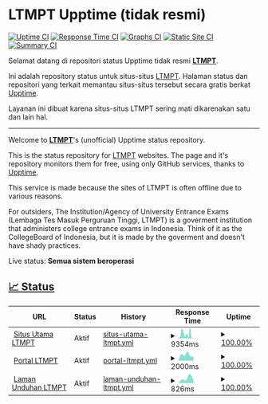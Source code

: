 # LTMPT Upptime (tidak resmi)

[![Uptime CI](https://github.com/Hans5958/LTMPT-Upptime/workflows/Uptime%20CI/badge.svg)](https://github.com/Hans5958/LTMPT-Upptime/actions?query=workflow%3A%22Uptime+CI%22)
[![Response Time CI](https://github.com/Hans5958/LTMPT-Upptime/workflows/Response%20Time%20CI/badge.svg)](https://github.com/Hans5958/LTMPT-Upptime/actions?query=workflow%3A%22Response+Time+CI%22)
[![Graphs CI](https://github.com/Hans5958/LTMPT-Upptime/workflows/Graphs%20CI/badge.svg)](https://github.com/Hans5958/LTMPT-Upptime/actions?query=workflow%3A%22Graphs+CI%22)
[![Static Site CI](https://github.com/Hans5958/LTMPT-Upptime/workflows/Static%20Site%20CI/badge.svg)](https://github.com/Hans5958/LTMPT-Upptime/actions?query=workflow%3A%22Static+Site+CI%22)
[![Summary CI](https://github.com/Hans5958/LTMPT-Upptime/workflows/Summary%20CI/badge.svg)](https://github.com/Hans5958/LTMPT-Upptime/actions?query=workflow%3A%22Summary+CI%22)

Selamat datang di repositori status Upptime tidak resmi **[LTMPT](https://ltmpt.ac.id)**.

Ini adalah repository status untuk situs-situs [LTMPT](https://ltmpt.ac.id). Halaman status dan repositori yang terkait memantau situs-situs tersebut secara gratis berkat [Upptime](https://github.com/upptime/upptime).

Layanan ini dibuat karena situs-situs LTMPT sering mati dikarenakan satu dan lain hal.

---

Welcome to **[LTMPT](https://ltmpt.ac.id)**'s (unofficial) Upptime status repository.

This is the status repository for [LTMPT](https://ltmpt.ac.id) websites. The page and it's repository monitors them for free, using only GitHub services, thanks to [Upptime](https://github.com/upptime/upptime).

This service is made because the sites of LTMPT is often offline due to various reasons.

For outsiders, The Institution/Agency of University Entrance Exams (Lembaga Tes Masuk Perguruan Tinggi, LTMPT) is a goverment institution that administers college entrance exams in Indonesia. Think of it as the CollegeBoard of Indonesia, but it is made by the goverment and doesn't have shady practices.

Live status: <!--live status--> **Semua sistem beroperasi**

## [📈 Status](https://ltmpt-upptime.netlify.app)

<!--start: status pages-->
<!-- This summary is generated by Upptime (https://github.com/upptime/upptime) -->
<!-- Do not edit this manually, your changes will be overwritten -->
<!-- prettier-ignore -->
| URL | Status | History | Response Time | Uptime |
| --- | ------ | ------- | ------------- | ------ |
| <img alt="" src="https://favicons.githubusercontent.com/ltmpt.ac.id" height="13"> [Situs Utama LTMPT](https://ltmpt.ac.id) | Aktif | [situs-utama-ltmpt.yml](https://github.com/Hans5958/LTMPT-Upptime/commits/HEAD/history/situs-utama-ltmpt.yml) | <details><summary><img alt="Response time graph" src="./graphs/situs-utama-ltmpt/response-time-week.png" height="20"> 9354ms</summary><br><a href="https://ltmpt-upptime.netlify.app/history/situs-utama-ltmpt"><img alt="Response time 9354" src="https://img.shields.io/endpoint?url=https%3A%2F%2Fraw.githubusercontent.com%2FHans5958%2FLTMPT-Upptime%2FHEAD%2Fapi%2Fsitus-utama-ltmpt%2Fresponse-time.json"></a><br><a href="https://ltmpt-upptime.netlify.app/history/situs-utama-ltmpt"><img alt="24-hour response time 707" src="https://img.shields.io/endpoint?url=https%3A%2F%2Fraw.githubusercontent.com%2FHans5958%2FLTMPT-Upptime%2FHEAD%2Fapi%2Fsitus-utama-ltmpt%2Fresponse-time-day.json"></a><br><a href="https://ltmpt-upptime.netlify.app/history/situs-utama-ltmpt"><img alt="7-day response time 9354" src="https://img.shields.io/endpoint?url=https%3A%2F%2Fraw.githubusercontent.com%2FHans5958%2FLTMPT-Upptime%2FHEAD%2Fapi%2Fsitus-utama-ltmpt%2Fresponse-time-week.json"></a><br><a href="https://ltmpt-upptime.netlify.app/history/situs-utama-ltmpt"><img alt="30-day response time 9354" src="https://img.shields.io/endpoint?url=https%3A%2F%2Fraw.githubusercontent.com%2FHans5958%2FLTMPT-Upptime%2FHEAD%2Fapi%2Fsitus-utama-ltmpt%2Fresponse-time-month.json"></a><br><a href="https://ltmpt-upptime.netlify.app/history/situs-utama-ltmpt"><img alt="1-year response time 9354" src="https://img.shields.io/endpoint?url=https%3A%2F%2Fraw.githubusercontent.com%2FHans5958%2FLTMPT-Upptime%2FHEAD%2Fapi%2Fsitus-utama-ltmpt%2Fresponse-time-year.json"></a></details> | <details><summary><a href="https://ltmpt-upptime.netlify.app/history/situs-utama-ltmpt">100.00%</a></summary><a href="https://ltmpt-upptime.netlify.app/history/situs-utama-ltmpt"><img alt="All-time uptime 100.00%" src="https://img.shields.io/endpoint?url=https%3A%2F%2Fraw.githubusercontent.com%2FHans5958%2FLTMPT-Upptime%2FHEAD%2Fapi%2Fsitus-utama-ltmpt%2Fuptime.json"></a><br><a href="https://ltmpt-upptime.netlify.app/history/situs-utama-ltmpt"><img alt="24-hour uptime 100.00%" src="https://img.shields.io/endpoint?url=https%3A%2F%2Fraw.githubusercontent.com%2FHans5958%2FLTMPT-Upptime%2FHEAD%2Fapi%2Fsitus-utama-ltmpt%2Fuptime-day.json"></a><br><a href="https://ltmpt-upptime.netlify.app/history/situs-utama-ltmpt"><img alt="7-day uptime 100.00%" src="https://img.shields.io/endpoint?url=https%3A%2F%2Fraw.githubusercontent.com%2FHans5958%2FLTMPT-Upptime%2FHEAD%2Fapi%2Fsitus-utama-ltmpt%2Fuptime-week.json"></a><br><a href="https://ltmpt-upptime.netlify.app/history/situs-utama-ltmpt"><img alt="30-day uptime 100.00%" src="https://img.shields.io/endpoint?url=https%3A%2F%2Fraw.githubusercontent.com%2FHans5958%2FLTMPT-Upptime%2FHEAD%2Fapi%2Fsitus-utama-ltmpt%2Fuptime-month.json"></a><br><a href="https://ltmpt-upptime.netlify.app/history/situs-utama-ltmpt"><img alt="1-year uptime 100.00%" src="https://img.shields.io/endpoint?url=https%3A%2F%2Fraw.githubusercontent.com%2FHans5958%2FLTMPT-Upptime%2FHEAD%2Fapi%2Fsitus-utama-ltmpt%2Fuptime-year.json"></a></details>
| <img alt="" src="https://favicons.githubusercontent.com/portal.ltmpt.ac.id" height="13"> [Portal LTMPT](https://portal.ltmpt.ac.id) | Aktif | [portal-ltmpt.yml](https://github.com/Hans5958/LTMPT-Upptime/commits/HEAD/history/portal-ltmpt.yml) | <details><summary><img alt="Response time graph" src="./graphs/portal-ltmpt/response-time-week.png" height="20"> 2000ms</summary><br><a href="https://ltmpt-upptime.netlify.app/history/portal-ltmpt"><img alt="Response time 2000" src="https://img.shields.io/endpoint?url=https%3A%2F%2Fraw.githubusercontent.com%2FHans5958%2FLTMPT-Upptime%2FHEAD%2Fapi%2Fportal-ltmpt%2Fresponse-time.json"></a><br><a href="https://ltmpt-upptime.netlify.app/history/portal-ltmpt"><img alt="24-hour response time 1415" src="https://img.shields.io/endpoint?url=https%3A%2F%2Fraw.githubusercontent.com%2FHans5958%2FLTMPT-Upptime%2FHEAD%2Fapi%2Fportal-ltmpt%2Fresponse-time-day.json"></a><br><a href="https://ltmpt-upptime.netlify.app/history/portal-ltmpt"><img alt="7-day response time 2000" src="https://img.shields.io/endpoint?url=https%3A%2F%2Fraw.githubusercontent.com%2FHans5958%2FLTMPT-Upptime%2FHEAD%2Fapi%2Fportal-ltmpt%2Fresponse-time-week.json"></a><br><a href="https://ltmpt-upptime.netlify.app/history/portal-ltmpt"><img alt="30-day response time 2000" src="https://img.shields.io/endpoint?url=https%3A%2F%2Fraw.githubusercontent.com%2FHans5958%2FLTMPT-Upptime%2FHEAD%2Fapi%2Fportal-ltmpt%2Fresponse-time-month.json"></a><br><a href="https://ltmpt-upptime.netlify.app/history/portal-ltmpt"><img alt="1-year response time 2000" src="https://img.shields.io/endpoint?url=https%3A%2F%2Fraw.githubusercontent.com%2FHans5958%2FLTMPT-Upptime%2FHEAD%2Fapi%2Fportal-ltmpt%2Fresponse-time-year.json"></a></details> | <details><summary><a href="https://ltmpt-upptime.netlify.app/history/portal-ltmpt">100.00%</a></summary><a href="https://ltmpt-upptime.netlify.app/history/portal-ltmpt"><img alt="All-time uptime 100.00%" src="https://img.shields.io/endpoint?url=https%3A%2F%2Fraw.githubusercontent.com%2FHans5958%2FLTMPT-Upptime%2FHEAD%2Fapi%2Fportal-ltmpt%2Fuptime.json"></a><br><a href="https://ltmpt-upptime.netlify.app/history/portal-ltmpt"><img alt="24-hour uptime 100.00%" src="https://img.shields.io/endpoint?url=https%3A%2F%2Fraw.githubusercontent.com%2FHans5958%2FLTMPT-Upptime%2FHEAD%2Fapi%2Fportal-ltmpt%2Fuptime-day.json"></a><br><a href="https://ltmpt-upptime.netlify.app/history/portal-ltmpt"><img alt="7-day uptime 100.00%" src="https://img.shields.io/endpoint?url=https%3A%2F%2Fraw.githubusercontent.com%2FHans5958%2FLTMPT-Upptime%2FHEAD%2Fapi%2Fportal-ltmpt%2Fuptime-week.json"></a><br><a href="https://ltmpt-upptime.netlify.app/history/portal-ltmpt"><img alt="30-day uptime 100.00%" src="https://img.shields.io/endpoint?url=https%3A%2F%2Fraw.githubusercontent.com%2FHans5958%2FLTMPT-Upptime%2FHEAD%2Fapi%2Fportal-ltmpt%2Fuptime-month.json"></a><br><a href="https://ltmpt-upptime.netlify.app/history/portal-ltmpt"><img alt="1-year uptime 100.00%" src="https://img.shields.io/endpoint?url=https%3A%2F%2Fraw.githubusercontent.com%2FHans5958%2FLTMPT-Upptime%2FHEAD%2Fapi%2Fportal-ltmpt%2Fuptime-year.json"></a></details>
| <img alt="" src="https://favicons.githubusercontent.com/download.ltmpt.ac.id" height="13"> [Laman Unduhan LTMPT](https://download.ltmpt.ac.id/) | Aktif | [laman-unduhan-ltmpt.yml](https://github.com/Hans5958/LTMPT-Upptime/commits/HEAD/history/laman-unduhan-ltmpt.yml) | <details><summary><img alt="Response time graph" src="./graphs/laman-unduhan-ltmpt/response-time-week.png" height="20"> 826ms</summary><br><a href="https://ltmpt-upptime.netlify.app/history/laman-unduhan-ltmpt"><img alt="Response time 826" src="https://img.shields.io/endpoint?url=https%3A%2F%2Fraw.githubusercontent.com%2FHans5958%2FLTMPT-Upptime%2FHEAD%2Fapi%2Flaman-unduhan-ltmpt%2Fresponse-time.json"></a><br><a href="https://ltmpt-upptime.netlify.app/history/laman-unduhan-ltmpt"><img alt="24-hour response time 551" src="https://img.shields.io/endpoint?url=https%3A%2F%2Fraw.githubusercontent.com%2FHans5958%2FLTMPT-Upptime%2FHEAD%2Fapi%2Flaman-unduhan-ltmpt%2Fresponse-time-day.json"></a><br><a href="https://ltmpt-upptime.netlify.app/history/laman-unduhan-ltmpt"><img alt="7-day response time 826" src="https://img.shields.io/endpoint?url=https%3A%2F%2Fraw.githubusercontent.com%2FHans5958%2FLTMPT-Upptime%2FHEAD%2Fapi%2Flaman-unduhan-ltmpt%2Fresponse-time-week.json"></a><br><a href="https://ltmpt-upptime.netlify.app/history/laman-unduhan-ltmpt"><img alt="30-day response time 826" src="https://img.shields.io/endpoint?url=https%3A%2F%2Fraw.githubusercontent.com%2FHans5958%2FLTMPT-Upptime%2FHEAD%2Fapi%2Flaman-unduhan-ltmpt%2Fresponse-time-month.json"></a><br><a href="https://ltmpt-upptime.netlify.app/history/laman-unduhan-ltmpt"><img alt="1-year response time 826" src="https://img.shields.io/endpoint?url=https%3A%2F%2Fraw.githubusercontent.com%2FHans5958%2FLTMPT-Upptime%2FHEAD%2Fapi%2Flaman-unduhan-ltmpt%2Fresponse-time-year.json"></a></details> | <details><summary><a href="https://ltmpt-upptime.netlify.app/history/laman-unduhan-ltmpt">100.00%</a></summary><a href="https://ltmpt-upptime.netlify.app/history/laman-unduhan-ltmpt"><img alt="All-time uptime 100.00%" src="https://img.shields.io/endpoint?url=https%3A%2F%2Fraw.githubusercontent.com%2FHans5958%2FLTMPT-Upptime%2FHEAD%2Fapi%2Flaman-unduhan-ltmpt%2Fuptime.json"></a><br><a href="https://ltmpt-upptime.netlify.app/history/laman-unduhan-ltmpt"><img alt="24-hour uptime 100.00%" src="https://img.shields.io/endpoint?url=https%3A%2F%2Fraw.githubusercontent.com%2FHans5958%2FLTMPT-Upptime%2FHEAD%2Fapi%2Flaman-unduhan-ltmpt%2Fuptime-day.json"></a><br><a href="https://ltmpt-upptime.netlify.app/history/laman-unduhan-ltmpt"><img alt="7-day uptime 100.00%" src="https://img.shields.io/endpoint?url=https%3A%2F%2Fraw.githubusercontent.com%2FHans5958%2FLTMPT-Upptime%2FHEAD%2Fapi%2Flaman-unduhan-ltmpt%2Fuptime-week.json"></a><br><a href="https://ltmpt-upptime.netlify.app/history/laman-unduhan-ltmpt"><img alt="30-day uptime 100.00%" src="https://img.shields.io/endpoint?url=https%3A%2F%2Fraw.githubusercontent.com%2FHans5958%2FLTMPT-Upptime%2FHEAD%2Fapi%2Flaman-unduhan-ltmpt%2Fuptime-month.json"></a><br><a href="https://ltmpt-upptime.netlify.app/history/laman-unduhan-ltmpt"><img alt="1-year uptime 100.00%" src="https://img.shields.io/endpoint?url=https%3A%2F%2Fraw.githubusercontent.com%2FHans5958%2FLTMPT-Upptime%2FHEAD%2Fapi%2Flaman-unduhan-ltmpt%2Fuptime-year.json"></a></details>

<!--end: status pages-->
